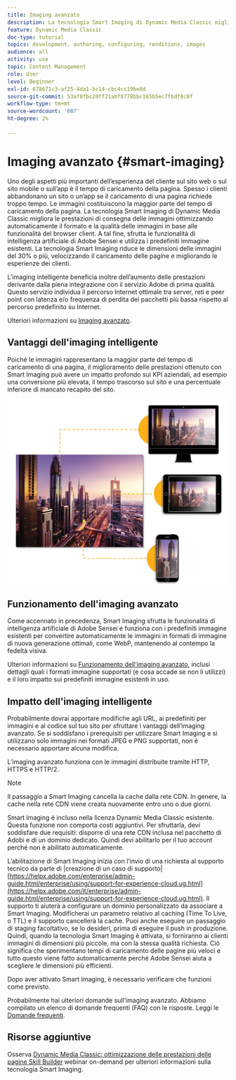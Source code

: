 ```yaml
---
title: Imaging avanzato
description: La tecnologia Smart Imaging di Dynamic Media Classic migliora le prestazioni di consegna delle immagini ottimizzando automaticamente il formato e la qualità delle immagini in base alle funzionalità del browser client. A tal fine, sfrutta le funzionalità di intelligenza artificiale di Adobe Sensei e utilizza i predefiniti immagine esistenti. Scopri di più sulla tecnologia Smart Imaging e come utilizzarla per offrire ai clienti esperienze migliori attraverso caricamenti di pagina più veloci.
feature: Dynamic Media Classic
doc-type: tutorial
topics: development, authoring, configuring, renditions, images
audience: all
activity: use
topic: Content Management
role: User
level: Beginner
exl-id: 678671c3-af25-4da1-bc14-cbc4cc19be8d
source-git-commit: 53af8fbc20ff21abf8778bbc165b5ec7fbdf8c8f
workflow-type: tm+mt
source-wordcount: '687'
ht-degree: 2%

---
```


# Imaging avanzato {#smart-imaging}

Uno degli aspetti più importanti dell’esperienza del cliente sul sito web o sul sito mobile o sull’app è il tempo di caricamento della pagina. Spesso i clienti abbandonano un sito o un’app se il caricamento di una pagina richiede troppo tempo. Le immagini costituiscono la maggior parte del tempo di caricamento della pagina. La tecnologia Smart Imaging di Dynamic Media Classic migliora le prestazioni di consegna delle immagini ottimizzando automaticamente il formato e la qualità delle immagini in base alle funzionalità del browser client. A tal fine, sfrutta le funzionalità di intelligenza artificiale di Adobe Sensei e utilizza i predefiniti immagine esistenti. La tecnologia Smart Imaging riduce le dimensioni delle immagini del 30% o più, velocizzando il caricamento delle pagine e migliorando le esperienze dei clienti.

L’imaging intelligente beneficia inoltre dell’aumento delle prestazioni derivante dalla piena integrazione con il servizio Adobe di prima qualità. Questo servizio individua il percorso Internet ottimale tra server, reti e peer point con latenza e/o frequenza di perdita dei pacchetti più bassa rispetto al percorso predefinito su Internet.

Ulteriori informazioni su [Imaging avanzato](https://experienceleague.adobe.com/docs/experience-manager-65/assets/dynamic/imaging-faq.html).

## Vantaggi dell&#39;imaging intelligente

Poiché le immagini rappresentano la maggior parte del tempo di caricamento di una pagina, il miglioramento delle prestazioni ottenuto con Smart Imaging può avere un impatto profondo sui KPI aziendali, ad esempio una conversione più elevata, il tempo trascorso sul sito e una percentuale inferiore di mancato recapito del sito.

![immagine](assets/smart-imaging/smart-imaging-1.png)

## Funzionamento dell&#39;imaging avanzato

Come accennato in precedenza, Smart Imaging sfrutta le funzionalità di intelligenza artificiale di Adobe Sensei e funziona con i predefiniti immagine esistenti per convertire automaticamente le immagini in formati di immagine di nuova generazione ottimali, come WebP, mantenendo al contempo la fedeltà visiva.

Ulteriori informazioni su [Funzionamento dell&#39;imaging avanzato](https://experienceleague.adobe.com/docs/experience-manager-65/assets/dynamic/imaging-faq.html#how-does-smart-imaging-work), inclusi dettagli quali i formati immagine supportati (e cosa accade se non li utilizzi) e il loro impatto sui predefiniti immagine esistenti in uso.

## Impatto dell&#39;imaging intelligente

Probabilmente dovrai apportare modifiche agli URL, ai predefiniti per immagini e al codice sul tuo sito per sfruttare i vantaggi dell’imaging avanzato. Se si soddisfano i prerequisiti per utilizzare Smart Imaging e si utilizzano solo immagini nei formati JPEG e PNG supportati, non è necessario apportare alcuna modifica.

L’imaging avanzato funziona con le immagini distribuite tramite HTTP, HTTPS e HTTP/2.

>[!NOTE]
>
>Il passaggio a Smart Imaging cancella la cache dalla rete CDN. In genere, la cache nella rete CDN viene creata nuovamente entro uno o due giorni.

Smart Imaging è incluso nella licenza Dynamic Media Classic esistente. Questa funzione non comporta costi aggiuntivi. Per sfruttarla, devi soddisfare due requisiti: disporre di una rete CDN inclusa nel pacchetto di Adobi e di un dominio dedicato. Quindi devi abilitarlo per il tuo account perché non è abilitato automaticamente.

L’abilitazione di Smart Imaging inizia con l’invio di una richiesta al supporto tecnico da parte di |creazione di un caso di supporto| [https://helpx.adobe.com/enterprise/admin-guide.html/enterprise/using/support-for-experience-cloud.ug.html](https://helpx.adobe.com/it/enterprise/admin-guide.html/enterprise/using/support-for-experience-cloud.ug.html). Il supporto ti aiuterà a configurare un dominio personalizzato da associare a Smart Imaging. Modificherai un parametro relativo al caching (Time To Live, o TTL) e il supporto cancellerà la cache. Puoi anche eseguire un passaggio di staging facoltativo, se lo desideri, prima di eseguire il push in produzione. Quindi, quando la tecnologia Smart Imaging è attivata, si forniranno ai clienti immagini di dimensioni più piccole, ma con la stessa qualità richiesta. Ciò significa che sperimentano tempi di caricamento delle pagine più veloci e tutto questo viene fatto automaticamente perché Adobe Sensei aiuta a scegliere le dimensioni più efficienti.

Dopo aver attivato Smart Imaging, è necessario verificare che funzioni come previsto.

Probabilmente hai ulteriori domande sull’imaging avanzato. Abbiamo compilato un elenco di domande frequenti (FAQ) con le risposte. Leggi le [Domande frequenti](https://experienceleague.adobe.com/docs/experience-manager-65/assets/dynamic/imaging-faq.html).

## Risorse aggiuntive

Osserva [Dynamic Media Classic: ottimizzazione delle prestazioni delle pagine Skill Builder](https://seminars.adobeconnect.com/pzc1gw0cihpv) webinar on-demand per ulteriori informazioni sulla tecnologia Smart Imaging.
